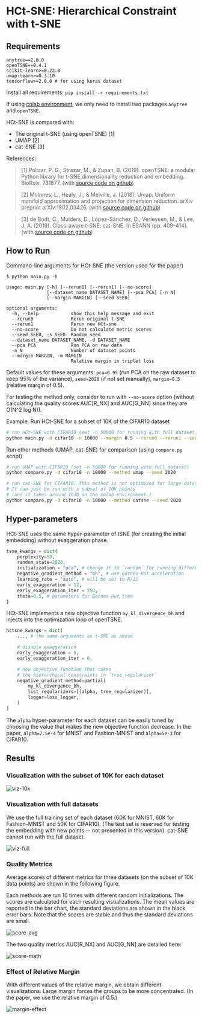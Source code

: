 # HCt-SNE: Hierarchical Constraint with t-SNE

## Requirements

```
anytree==2.8.0
openTSNE==0.4.1
scikit-learn>=0.22.0
umap-learn>=0.3.10
tensorflow>=2.0.0 # for using keras dataset
```

Install all requirements: `pip install -r requirements.txt`

If using [colab environment](https://colab.research.google.com/), we only need to install two packages `anytree` and `openTSNE`.

HCt-SNE is compared with:
+ The original t-SNE (using openTSNE) [1]
+ UMAP [2]
+ cat-SNE [3]

References:

> [1] Policar, P. G., Strazar, M., & Zupan, B. (2019). openTSNE: a modular Python library for t-SNE dimensionality reduction and embedding. BioRxiv, 731877. (with [source code on github](https://github.com/pavlin-policar/openTSNE))

> [2] McInnes, L., Healy, J., & Melville, J. (2018). Umap: Uniform manifold approximation and projection for dimension reduction. arXiv preprint arXiv:1802.03426. (with [source code on github](https://github.com/lmcinnes/umap))

> [3] de Bodt, C., Mulders, D., López-Sánchez, D., Verleysen, M., & Lee, J. A. (2019). Class-aware t-SNE: cat-SNE. In ESANN (pp. 409-414). (with [source code on github](https://github.com/cdebodt/cat-SNE))

## How to Run

Command-line arguments for HCt-SNE (the version used for the paper)

```
$ python main.py -h

usage: main.py [-h] [--rerun0] [--rerun1] [--no-score]
               [--dataset_name DATASET_NAME] [--pca PCA] [-n N]
               [--margin MARGIN] [--seed SEED]

optional arguments:
  -h, --help            show this help message and exit
  --rerun0              Rerun original t-SNE
  --rerun1              Rerun new HCt-sne
  --no-score            Do not calculate metric scores
  --seed SEED, -s SEED  Random seed
  --dataset_name DATASET_NAME, -d DATASET_NAME
  --pca PCA             Run PCA on raw data
  -n N                  Number of dataset points
  --margin MARGIN, -m MARGIN
                        Relative margin in triplet loss

```

Default values for these arguments: `pca=0.95` (run PCA on the raw dataset to keep 95\% of the variance), `seed=2020` (if not set manually), `margin=0.5` (relative margin of 0.5).

For testing the method only, consider to run with `--no-score` option (without calculating the quality scores AUC[R_NX] and AUC[G_NN] since they are O(N^2 log N)).

Example: Run HCt-SNE for a subset of 10K of the CIFAR10 dataset

```bash
# run HCt-SNE with CIFAR10 (set -n 50000 for running with full dataset)
python main.py -d cifar10 -n 10000 --margin 0.5 --rerun0 --rerun1 --seed 2020
```

Run other methods (UMAP, cat-SNE) for comparison (using `compare.py` script)

```bash
# run UMAP with CIFAR10 (set -n 50000 for running with full dataset)
python compare.py -d cifar10 -n 10000 --method umap --seed 2020

# run cat-SNE for CIFAR10. This method is not optimized for large dataset,
# It can just be run with a subset of 10K points
# (and it takes around 1h30 in the colab environment.)
python compare.py -d cifar10 -n 10000 --method catsne --seed 2020
```

## Hyper-parameters

HCt-SNE uses the same hyper-parameter of tSNE (for creating the initial embedding) without exaggeration phase.

```python
tsne_kwargs = dict(
    perplexity=50,
    random_state=2020,
    initialization = "pca", # change it to `random` for running different times
    negative_gradient_method = "bh", # use Barnes-Hut acceleration
    learning_rate = "auto", # will be set to N/12
    early_exaggeration = 12,
    early_exaggeration_iter = 250,
    theta=0.5, # parameters for Barnes-Hut tree
}
```

HCt-SNE implements a new objective function `my_kl_divergence_bh` and injects into the optimization loop of openTSNE.

```python
hctsne_kwargs = dict(
    ..., # the same arguments as t-SNE as above

    # disable exaggeration
    early_exaggeration = 0,
    early_exaggeration_iter = 0,

    # new objective function that takes
    # the hierarchical constraints in `tree_regularizer`
    negative_gradient_method=partial(
        my_kl_divergence_bh,
        list_regularizers=[(alpha, tree_regularizer)],
        logger=loss_logger,
    )
)
```

The `alpha` hyper-parameter for each dataset can be easily tuned by choosing the value that makes the new objective function decrease.
In the paper, `alpha=7.5e-4` for MNIST and Fashion-MNIST and `alpha=5e-3` for CIFAR10.

<div style="page-break-after: always"></div>

## Results

### Visualization with the subset of 10K for each dataset

![viz-10k](docs/viz-10K.png)

<!-- 
|   | MNIST | Fashion-MNIST | CIFAR10|
|:-:|:-----:|:-------------:|:------:|
|t-SNE|![](plots/mnist/Z0.png)|![](plots/fmnist/Z0.png)|![](plots/cifar10/Z0.png)|
|cat-SNE|![](plots/mnist/catsne.png)|![](plots/fmnist/catsne.png)|![](plots/cifar10/catsne.png)|
|UMAP|![](plots/mnist/umap.png)|![](plots/fmnist/umap.png)|![](plots/cifar10/umap.png)|
|HCt-SNE|![](plots/mnist/HC-d2-m0.5.png)|![](plots/fmnist/HC-d2-m0.5.png)|![](plots/cifar10/HC-d2-m0.5.png)|
|Hierarchy|![](plots/mnist/tree-d2.png)|![](plots/fmnist/tree-d2.png)|![](plots/cifar10/tree-d2.png)|
|Loss|![](plots/mnist/loss-d2-m0.5.png)|![](plots/fmnist/loss-d2-m0.5.png)|![](plots/cifar10/loss-d2-m0.5.png)|
---
 -->

<div style="page-break-after: always"></div>

### Visualization with full datasets

We use the full training set of each dataset (60K for MNIST, 60K for Fashion-MNIST and 50K for CIFAR10). (The test set is reserved for testing the embedding with new points -- not presented in this version).
cat-SNE cannot run with the full dataset.

![viz-full](docs/viz-full.png)

<div style="page-break-after: always"></div>

### Quality Metrics

Average scores of different metrics for three datasets (on the subset of 10K data points) are shown in the following figure.

Each methods are run 10 times with different random initializations.
The scores are calculated for each resulting visualizations.
The mean values are reported in the bar chart, the standard deviations are shown in the black error bars.
Note that the scores are stable and thus the standard deviations are small.

![score-avg](docs/score-avg.png)

The two quality metrics AUC[R_NX] and AUC[G_NN] are detailed here:

![score-math](docs/score-math.png)

<div style="page-break-after: always"></div>

### Effect of Relative Margin

With different values of the relative margin, we obtain different visualizations.
Large margin forces the groups to be more concentrated.
(In the paper, we use the relative margin of 0.5.)

![margin-effect](docs/margin-effect.png)